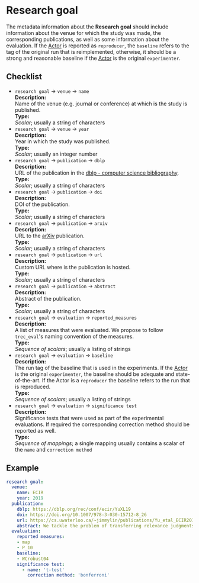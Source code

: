 # Research goal

The metadata information about the **Research goal** should include information about the venue for which the study was made, the corresponding publications, as well as some information about the evaluation. If the [Actor](../actor) is reported as `reproducer`, the `baseline` refers to the tag of the original run that is reimplemented, otherwise, it should be a strong and reasonable baseline if the [Actor](../actor) is the original `experimenter`.

## Checklist

- `research goal` &rarr; `venue` &rarr; `name`  
**Description:**  
Name of the venue (e.g. journal or conference) at which is the study is published.  
**Type:**  
*Scalar*; usually a string of characters
- `research goal` &rarr; `venue` &rarr; `year`  
**Description:**  
Year in which the study was published.  
**Type:**  
*Scalar*; usually an integer number
- `research goal` &rarr; `publication` &rarr; `dblp`  
**Description:**  
URL of the publication in the [dblp - computer science bibliography](https://dblp.uni-trier.de/).  
**Type:**  
*Scalar*; usually a string of characters
- `research goal` &rarr; `publication` &rarr; `doi`  
**Description:**  
DOI of the publication.  
**Type:**  
*Scalar*; usually a string of characters
- `research goal` &rarr; `publication` &rarr; `arxiv`  
**Description:**  
URL to the [arXiv](https://dblp.uni-trier.de/) publication.  
**Type:**  
*Scalar*; usually a string of characters
- `research goal` &rarr; `publication` &rarr; `url`  
**Description:**  
Custom URL where is the publication is hosted.    
**Type:**  
*Scalar*; usually a string of characters
- `research goal` &rarr; `publication` &rarr; `abstract`  
**Description:**  
Abstract of the publication.    
**Type:**  
*Scalar*; usually a string of characters
- `research goal` &rarr; `evaluation` &rarr; `reported_measures`  
**Description:**  
A list of measures that were evaluated. We propose to follow `trec_eval`'s naming convention of the measures.   
**Type:**  
*Sequence of scalars*; usually a listing of strings
- `research goal` &rarr; `evaluation` &rarr; `baseline`  
**Description:**  
The run tag of the baseline that is used in the experiments. If the [Actor](../actor) is the original `experimenter`, the baseline should be adequate and state-of-the-art. If the Actor is a `reproducer` the baseline refers to the run that is reproduced.  
**Type:**  
*Sequence of scalars*; usually a listing of strings
- `research goal` &rarr; `evaluation` &rarr; `significance test`  
**Description:**  
Significance tests that were used as part of the experimental evaluations. If required the corresponding correction method should be reported as well.    
**Type:**  
*Sequence of mappings*; a single mapping usually contains a scalar of the `name` and `correction method`


## Example

```YAML
research goal:
  venue:
    name: ECIR
    year: 2019
  publication:
    dblp: https://dblp.org/rec/conf/ecir/YuXL19
    doi: https://doi.org/10.1007/978-3-030-15712-8_26
    url: https://cs.uwaterloo.ca/~jimmylin/publications/Yu_etal_ECIR2019.pdf
    abstract: We tackle the problem of transferring relevance judgments across document collections for specific information needs by reproducing and generalizing the work of Grossman and Cormack from the TREC 2017 Common Core Track. Their approach involves training relevance classifiers using human judgments on one or more existing (source) document collections and then applying those classifiers to a new (target) document collection. Evaluation results show that their approach, based on logistic regression using word-level tf-idf features, is both simple and effective, with average precision scores close to human-in-the-loop runs. The original approach required inference on every document in the target collection, which we reformulated into a more efficient reranking architecture using widely-available open-source tools. Our efforts to reproduce the TREC results were successful, and additional experiments demonstrate that relevance judgments can be effectively transferred across collections in different combinations. We affirm that this approach to cross-collection relevance feedback is simple, robust, and effective.
  evaluation:
    reported measures:
    - map
    - P_10
    baseline:
    - WCrobust04
    significance test:
      - name: 't-test'
        correction method: 'bonferroni' 
```
